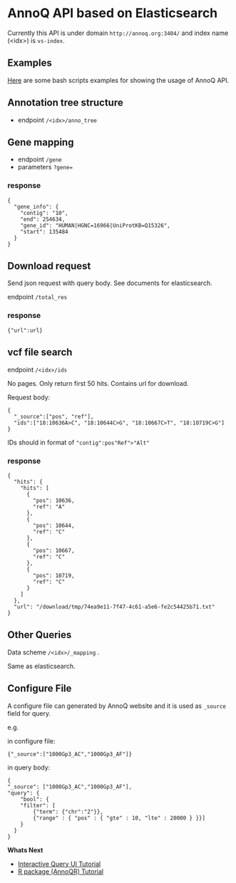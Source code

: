 ---
---

# AnnoQ API based on Elasticsearch

Currently this API is under domain `http://annoq.org:3404/` and index name (\<idx\>) is `vs-index`.

## Examples

[Here](https://github.com/USCbiostats/AnnoQ/tree/master/examples/) are some bash scripts examples for showing the usage of AnnoQ API.

## Annotation tree structure

* endpoint 
`/<idx>/anno_tree`

## Gene mapping
* endpoint `/gene`
* parameters `?gene=`

### response

```
{
  "gene_info": {
    "contig": "10", 
    "end": 254634, 
    "gene_id": "HUMAN|HGNC=16966|UniProtKB=Q15326", 
    "start": 135484
  }
}
```

## Download request

Send json request with query body. See documents for elasticsearch.

endpoint `/total_res`

### response

`{"url":url}`

## vcf file search

endpoint `/<idx>/ids`

No pages. Only return first 50 hits. Contains url for download.

Request body:

```
{
  "_source":["pos", "ref"],
  "ids":["18:10636A>C", "18:10644C>G", "18:10667C>T", "18:10719C>G"]
}
```

IDs should in format of `"contig":pos"Ref">"Alt"`

### response



```
{
  "hits": {
    "hits": [
      {
        "pos": 10636,
        "ref": "A"
      },
      {
        "pos": 10644,
        "ref": "C"
      },
      {
        "pos": 10667,
        "ref": "C"
      },
      {
        "pos": 10719,
        "ref": "C"
      }
    ]
  },
  "url": "/download/tmp/74ea9e11-7f47-4c61-a5e6-fe2c54425b71.txt"
}
```

## Other Queries
Data scheme `/<idx>/_mapping` .

Same as elasticsearch. 

## Configure File

A configure file can generated by AnnoQ website and it is used as `_source` field for query.

e.g.

in configure file:

```
{"_source":["1000Gp3_AC","1000Gp3_AF"]}
```

in query body:

```
{
"_source": ["1000Gp3_AC","1000Gp3_AF"],
"query": {
    "bool": {
	"filter": [
		{"term": {"chr":"2"}},
		{"range" : { "pos" : { "gte" : 10, "lte" : 20000 } }}]
    }
  }
}
```

**Whats Next**

- [Interactive Query UI Tutorial]({{site.baseurl}}/docs/tutorials/ui-query)
- [R package (AnnoQR) Tutorial]({{site.baseurl}}/docs/tutorials/r-package)
